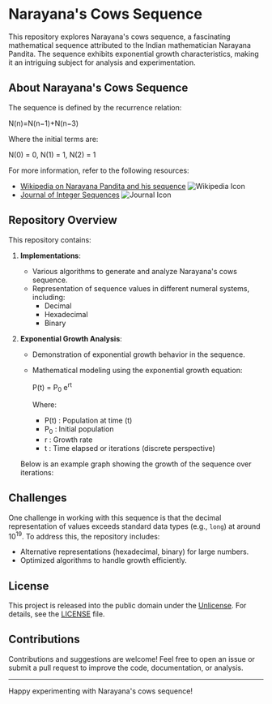# Narayana's Cows Sequence

This repository explores Narayana's cows sequence, a fascinating mathematical sequence attributed to the Indian mathematician Narayana Pandita. The sequence exhibits exponential growth characteristics, making it an intriguing subject for analysis and experimentation.

## About Narayana's Cows Sequence
The sequence is defined by the recurrence relation:

N(n)=N(n−1)+N(n−3)

Where the initial terms are:

N(0) = 0, N(1) = 1, N(2) = 1


For more information, refer to the following resources:
- [Wikipedia on Narayana Pandita and his sequence](https://en.wikipedia.org/wiki/Narayana_Pandita_(mathematician)#Narayana's_cows_sequence)      ![Wikipedia Icon](https://img.icons8.com/color/48/000000/wikipedia.png)
- [Journal of Integer Sequences](https://cs.uwaterloo.ca/journals/JIS/VOL23/Das/bravo17.pdf) ![Journal Icon](https://img.icons8.com/ios-filled/50/000000/journal.png)

## Repository Overview
This repository contains:

1. **Implementations**:
   - Various algorithms to generate and analyze Narayana's cows sequence.
   - Representation of sequence values in different numeral systems, including:
     - Decimal
     - Hexadecimal
     - Binary



2. **Exponential Growth Analysis**:
   - Demonstration of exponential growth behavior in the sequence.
   - Mathematical modeling using the exponential growth equation:
     
     P(t) = P<sub>0</sub> e<sup>rt</sup>
     
     Where:
     - P(t) : Population at time \(t\)
     - P<sub>0</sub> : Initial population
     - r : Growth rate
     - t : Time elapsed or iterations (discrete perspective)

   

   Below is an example graph showing the growth of the sequence over iterations:

  

## Challenges
One challenge in working with this sequence is that the decimal representation of values exceeds standard data types (e.g., `long`) at around 10<sup>19</sup>. To address this, the repository includes:
- Alternative representations (hexadecimal, binary) for large numbers.
- Optimized algorithms to handle growth efficiently.

## License
This project is released into the public domain under the [Unlicense](https://unlicense.org). For details, see the [LICENSE](./LICENSE) file.


## Contributions
Contributions and suggestions are welcome! Feel free to open an issue or submit a pull request to improve the code, documentation, or analysis.



---

Happy experimenting with Narayana's cows sequence!
